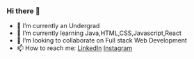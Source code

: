 ### Hi there 👋
- 🔭 I’m currently an Undergrad
- 🌱 I’m currently learning Java,HTML,CSS,Javascript,React
- 👯 I’m looking to collaborate on Full stack Web Development
- 📫 How to reach me: [LinkedIn](https://www.linkedin.com/in/utkarsh-mishra-60ab4922a/)
               [Instagram](https://www.instagram.com/utkarssssshh/)


